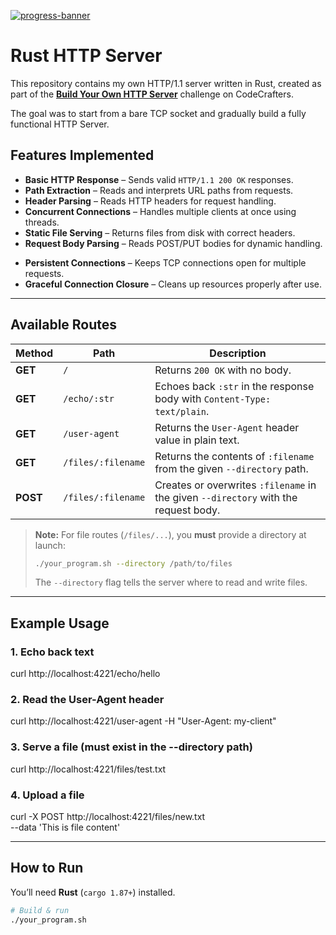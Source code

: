 [![progress-banner](https://backend.codecrafters.io/progress/http-server/0de2b18f-1200-4ef0-baec-ada3b54dc648)](https://app.codecrafters.io/users/codecrafters-bot?r=2qF)

# Rust HTTP Server

This repository contains my own HTTP/1.1 server written in Rust, created as part of the [**Build Your Own HTTP Server**](https://app.codecrafters.io/courses/http-server/overview) challenge on CodeCrafters.  

The goal was to start from a bare TCP socket and gradually build a fully functional HTTP Server.

## Features Implemented

- **Basic HTTP Response** – Sends valid `HTTP/1.1 200 OK` responses.
- **Path Extraction** – Reads and interprets URL paths from requests.
- **Header Parsing** – Reads HTTP headers for request handling.
- **Concurrent Connections** – Handles multiple clients at once using threads.
- **Static File Serving** – Returns files from disk with correct headers.
- **Request Body Parsing** – Reads POST/PUT bodies for dynamic handling.
<!--- - **HTTP Compression** – Supports gzip and multiple compression schemes. --->
- **Persistent Connections** – Keeps TCP connections open for multiple requests.
- **Graceful Connection Closure** – Cleans up resources properly after use.

---

## Available Routes

| Method | Path | Description |
|--------|------|-------------|
| **GET** | `/` | Returns `200 OK` with no body. |
| **GET** | `/echo/:str` | Echoes back `:str` in the response body with `Content-Type: text/plain`. |
| **GET** | `/user-agent` | Returns the `User-Agent` header value in plain text. |
| **GET** | `/files/:filename` | Returns the contents of `:filename` from the given `--directory` path. |
| **POST** | `/files/:filename` | Creates or overwrites `:filename` in the given `--directory` with the request body. |

> **Note:** For file routes (`/files/...`), you **must** provide a directory at launch:
>
> ```sh
> ./your_program.sh --directory /path/to/files
> ```
> The `--directory` flag tells the server where to read and write files.

---

## Example Usage

### 1. Echo back text
curl http://localhost:4221/echo/hello

### 2. Read the User-Agent header
curl http://localhost:4221/user-agent -H "User-Agent: my-client"

### 3. Serve a file (must exist in the --directory path)
curl http://localhost:4221/files/test.txt

### 4. Upload a file
curl -X POST http://localhost:4221/files/new.txt \
     --data 'This is file content'

---

## How to Run

You’ll need **Rust** (`cargo 1.87+`) installed.

```sh
# Build & run
./your_program.sh
